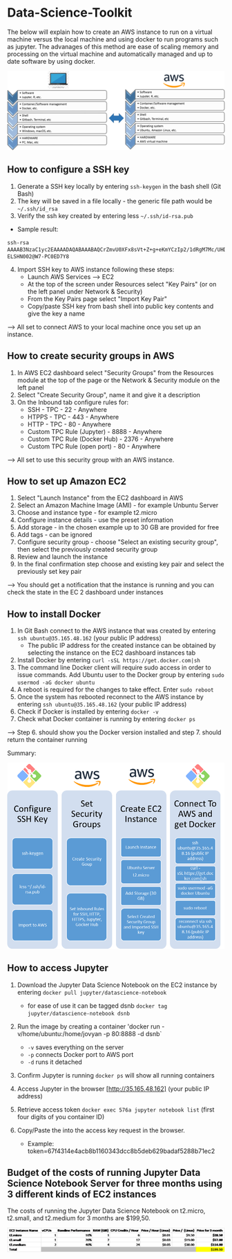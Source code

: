 # Data-Science-Toolkit

The below will explain how to create an AWS instance to run on a virtual machine versus the local machine and using docker to run programs such as jupyter. The advanages of this method are ease of scaling memory and processing on the virtual machine and automatically managed and up to date software by using docker.

![AWS vs. local](https://github.com/cleonadja/Data-Science-Toolkit/blob/master/Machine.png)


## How to configure a SSH key

 1. Generate a SSH key locally by entering `ssh-keygen` in the bash shell (Git Bash)
 2. The key will be saved in a file locally - the generic file path would be `~/.ssh/id_rsa`
 3. Verify the ssh key created by entering less `~/.ssh/id-rsa.pub`
   - Sample result:
    
    ssh-rsa            AAAAB3NzaC1yc2EAAAADAQABAAABAQCrZmvU0XFx8sVt+Z+g+eKmYCzIp2/1dRgM7Mc/UHD4H2Hz61PAaKM3uksBTNDw8NOzojsKQesURXUj2OiJ5/0qFvnA4vMsFgk0xtiLdOYst+MgGQOHzhMo8+5/j6ASQxFBfZlKPV0qgw7NxYFLC0j0FMlQmumy0wIeUcmVoAgJwm/bFUbKwuYwgXV+dTXN+p8Ox2AAig+JSJprPIlCpjooXgzssNSQUSt5DzriTWQahdtiWIdehRApDyOeKGac8iTS5bdD1/7lL6mUPaXH778A77zerP/OoUmmqKMr6NZE63MhcukRFw/40Xvb9wScuZ8AVjcau7RNqzHoTeEsTiql ELSHN002@W7-PC0ED7Y8
    
 4. Import SSH key to AWS instance following these steps:
    - Launch AWS Services --> EC2
    - At the top of the screen under Resources select "Key Pairs" (or on the left panel under Network & Security)
    - From the Key Pairs page select "Import Key Pair"
    - Copy/paste SSH key from bash shell into public key contents and give the key a name

--> All set to connect AWS to your local machine once you set up an instance.  
    
## How to create security groups in AWS

 1. In AWS EC2 dashboard select "Security Groups" from the Resources module at the top of the page or the Network & Security module on the left panel
 2. Select "Create Security Group", name it and give it a description
 3. On the Inbound tab configure rules for:
    - SSH - TPC - 22 - Anywhere
    - HTPPS - TPC - 443 - Anywhere
    - HTTP - TPC - 80 - Anywhere
    - Custom TPC Rule (Jupyter) - 8888 - Anywhere
    - Custom TPC Rule (Docker Hub) - 2376 - Anywhere
    - Custom TPC Rule (open port) - 80 - Anywhere

--> All set to use this security group with an AWS instance.

## How to set up Amazon EC2

 1. Select "Launch Instance" from the EC2 dashboard in AWS
 2. Select an Amazon Machine Image (AMI) - for example Unbuntu Server
 3. Choose and instance type - for example t2.micro
 4. Configure instance details - use the preset information
 5. Add storage - in the chosen example up to 30 GB are provided for free
 6. Add tags - can be ignored
 7. Configure security group - choose "Select an existing security group", then select the previously created security group
 8. Review and launch the instance
 9. In the final confirmation step choose and existing key pair and select the previously set key pair

--> You should get a notification that the instance is running and you can check the state in the EC 2 dashboard under instances

## How to install Docker 

 1. In Git Bash connect to the AWS instance that was created by entering `ssh ubuntu@35.165.48.162` (your public IP address)
     - The public IP address for the created instance can be obtained by selecting the instance on the EC2 dashboard instances tab
 2. Install Docker by entering `curl -sSL https://get.docker.com|sh`
 3. The command line Docker client will require sudo access in order to issue commands. Add Ubuntu user to the Docker group by entering `sudo usermod -aG docker ubuntu`
 4. A reboot is required for the changes to take effect. Enter `sudo reboot`
 5. Once the system has rebooted reconnect to the AWS instance by entering `ssh ubuntu@35.165.48.162` (your public IP address)
 6. Check if Docker is installed by entering `docker -v`
 7. Check what Docker container is running by entering `docker ps`
 
--> Step 6. should show you the Docker version installed and step 7. should return the container running

Summary:

![](https://github.com/cleonadja/Data-Science-Toolkit/blob/master/AWS%20Set%20up%20Process.png)

## How to access Jupyter

 1. Download the Jupyter Data Science Notebook on the EC2 instance by entering `docker pull jupyter/datascience-notebook` 
    - for ease of use it can be tagged dsnb `docker tag jupyter/datascience-notebook dsnb`
 2. Run the image by creating a container 'docker run -v/home/ubuntu:/home/jovyan -p 80:8888 -d dsnb`
    - `-v` saves everything on the server
    - `-p` connects Docker port to AWS port
    - `-d` runs it detached
    
 3. Confirm Jupyter is running `docker ps` will show all running containers
 4. Access Jupyter in the browser [http://35.165.48.162] (your public IP address)
 5. Retrieve access token `docker exec 576a jupyter notebook list` (first four digits of you container ID)
 6. Copy/Paste the into the access key request in the browser.
    - Example: token=67f4314e4acb8b1160343dcc8b5deb629badaf5288b71ec2 

## Budget of the costs of running Jupyter Data Science Notebook Server for three months using 3 different kinds of EC2 instances

The costs of running the Jupyter Data Science Notebook on t2.micro, t2.small, and t2.medium for 3 months are $199,50.

![Cost Analysis](https://github.com/cleonadja/Data-Science-Toolkit/blob/master/Cost%20Analysis.png)
